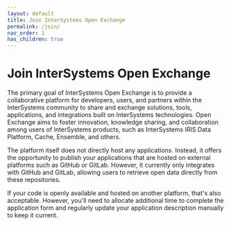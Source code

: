 ```yaml
---
layout: default
title: Join InterSystems Open Exchange
permalink: /join/
nav_order: 1
has_children: true
---
```

# Join InterSystems Open Exchange

The primary goal of InterSystems Open Exchange is to provide a collaborative platform for developers, users, and partners within the InterSystems community to share and exchange solutions, tools, applications, and integrations built on InterSystems technologies. Open Exchange aims to foster innovation, knowledge sharing, and collaboration among users of InterSystems products, such as InterSystems IRIS Data Platform, Cache, Ensemble, and others.

The platform itself does not directly host any applications. Instead, it offers the opportunity to publish your applications that are hosted on external platforms such as GitHub or GitLab. However, it currently only integrates with GitHub and GitLab, allowing users to retrieve open data directly from these repositories.

If your code is openly available and hosted on another platform, that's also acceptable. However, you'll need to allocate additional time to complete the application form and regularly update your application description manually to keep it current.
